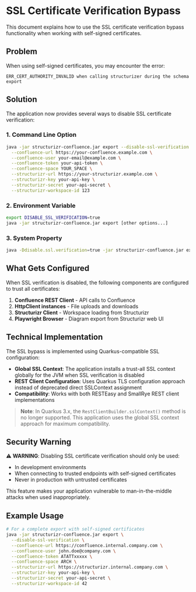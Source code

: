 # SSL Certificate Verification Bypass

This document explains how to use the SSL certificate verification bypass functionality when working with self-signed certificates.

## Problem

When using self-signed certificates, you may encounter the error:
```
ERR_CERT_AUTHORITY_INVALID when calling structurizer during the schema export
```

## Solution

The application now provides several ways to disable SSL certificate verification:

### 1. Command Line Option
```bash
java -jar structurizr-confluence.jar export --disable-ssl-verification \
  --confluence-url https://your-confluence.example.com \
  --confluence-user your-email@example.com \
  --confluence-token your-api-token \
  --confluence-space YOUR_SPACE \
  --structurizr-url https://your-structurizr.example.com \
  --structurizr-key your-api-key \
  --structurizr-secret your-api-secret \
  --structurizr-workspace-id 123
```

### 2. Environment Variable
```bash
export DISABLE_SSL_VERIFICATION=true
java -jar structurizr-confluence.jar export [other options...]
```

### 3. System Property
```bash
java -Ddisable.ssl.verification=true -jar structurizr-confluence.jar export [other options...]
```

## What Gets Configured

When SSL verification is disabled, the following components are configured to trust all certificates:

1. **Confluence REST Client** - API calls to Confluence
2. **HttpClient instances** - File uploads and downloads
3. **Structurizr Client** - Workspace loading from Structurizr
4. **Playwright Browser** - Diagram export from Structurizr web UI

## Technical Implementation

The SSL bypass is implemented using Quarkus-compatible SSL configuration:

- **Global SSL Context**: The application installs a trust-all SSL context globally for the JVM when SSL verification is disabled
- **REST Client Configuration**: Uses Quarkus TLS configuration approach instead of deprecated direct SSLContext assignment
- **Compatibility**: Works with both RESTEasy and SmallRye REST client implementations

> **Note**: In Quarkus 3.x, the `RestClientBuilder.sslContext()` method is no longer supported. This application uses the global SSL context approach for maximum compatibility.

## Security Warning

⚠️ **WARNING**: Disabling SSL certificate verification should only be used:
- In development environments
- When connecting to trusted endpoints with self-signed certificates
- Never in production with untrusted certificates

This feature makes your application vulnerable to man-in-the-middle attacks when used inappropriately.

## Example Usage

```bash
# For a complete export with self-signed certificates
java -jar structurizr-confluence.jar export \
  --disable-ssl-verification \
  --confluence-url https://confluence.internal.company.com \
  --confluence-user john.doe@company.com \
  --confluence-token ATATTxxxxx \
  --confluence-space ARCH \
  --structurizr-url https://structurizr.internal.company.com \
  --structurizr-key your-api-key \
  --structurizr-secret your-api-secret \
  --structurizr-workspace-id 42
```